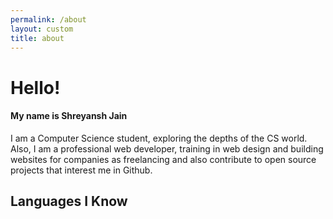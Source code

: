 ```yaml
---
permalink: /about
layout: custom
title: about
---
```


<div class="slide">
            <div class="hero-content">
                <h1 class="hero-content--main">Hello!</h1>
                <h4 class="hero-content--sub">My name is Shreyansh Jain</h4>
                <p>
                    I am a Computer Science student, exploring the depths of the CS world. Also, I am a professional web developer, training in web design and building websites for companies as freelancing and also contribute to open source projects that interest me in Github.
                </p>
            </div>
            <a href="#intro" class="slide-icon noa"></a>
        </div>
        <div id="intro" class="slide">
            <h2 class="slide--heading">
                Languages I Know
            </h2>
        </div>